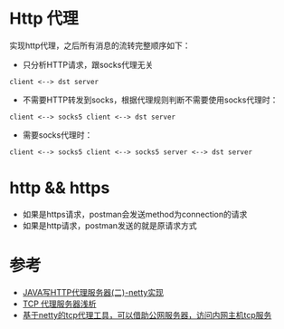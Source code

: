 # Http 代理

实现http代理，之后所有消息的流转完整顺序如下：

* 只分析HTTP请求，跟socks代理无关
```
client <--> dst server
```
* 不需要HTTP转发到socks，根据代理规则判断不需要使用socks代理时：
```
client <--> socks5 client <--> dst server
```
* 需要socks代理时：
```
client <--> socks5 client <--> socks5 server <--> dst server
```

# http && https

* 如果是https请求，postman会发送method为connection的请求
* 如果是http请求，postman发送的就是原请求方式

# 参考

* [JAVA写HTTP代理服务器(二)-netty实现](https://www.jianshu.com/p/005acada04e3)
* [TCP 代理服务器浅析](https://zhuanlan.zhihu.com/p/27670502)
* [基于netty的tcp代理工具，可以借助公网服务器，访问内网主机tcp服务](https://github.com/ztgreat/proxy)